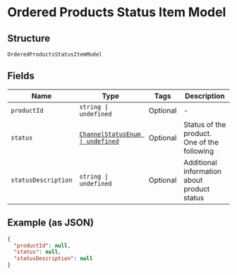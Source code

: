 
# Ordered Products Status Item Model

## Structure

`OrderedProductsStatusItemModel`

## Fields

| Name | Type | Tags | Description |
|  --- | --- | --- | --- |
| `productId` | `string \| undefined` | Optional | - |
| `status` | [`ChannelStatusEnum \| undefined`](../../doc/models/channel-status-enum.md) | Optional | Status of the product. One of the following |
| `statusDescription` | `string \| undefined` | Optional | Additional information about product status |

## Example (as JSON)

```json
{
  "productId": null,
  "status": null,
  "statusDescription": null
}
```

